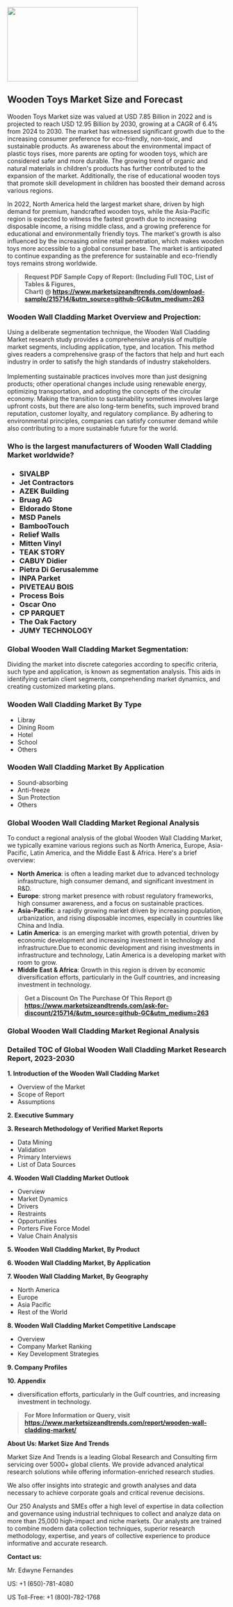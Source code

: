<p><img class="alignnone size-medium wp-image-20088" src="https://ffe5etoiles.com/wp-content/uploads/2024/12/MST1-300x171.png" alt="" width="300" height="171" /></p><h2>Wooden Toys Market Size and Forecast</h2><p>Wooden Toys Market size was valued at USD 7.85 Billion in 2022 and is projected to reach USD 12.95 Billion by 2030, growing at a CAGR of 6.4% from 2024 to 2030. The market has witnessed significant growth due to the increasing consumer preference for eco-friendly, non-toxic, and sustainable products. As awareness about the environmental impact of plastic toys rises, more parents are opting for wooden toys, which are considered safer and more durable. The growing trend of organic and natural materials in children's products has further contributed to the expansion of the market. Additionally, the rise of educational wooden toys that promote skill development in children has boosted their demand across various regions.</p><p>In 2022, North America held the largest market share, driven by high demand for premium, handcrafted wooden toys, while the Asia-Pacific region is expected to witness the fastest growth due to increasing disposable income, a rising middle class, and a growing preference for educational and environmentally friendly toys. The market's growth is also influenced by the increasing online retail penetration, which makes wooden toys more accessible to a global consumer base. The market is anticipated to continue expanding as the preference for sustainable and eco-friendly toys remains strong worldwide.</p></p><blockquote id="" class=""><strong>Request PDF Sample Copy of Report: (Including Full TOC, List of Tables &amp; Figures, Chart)&nbsp;@&nbsp;<strong><a href="https://www.marketsizeandtrends.com/download-sample/215714/&utm_source=github-GC&utm_medium=263" target="_blank">https://www.marketsizeandtrends.com/download-sample/215714/&utm_source=github-GC&utm_medium=263</a></strong></strong></blockquote><h3 id="" class="">Wooden Wall Cladding Market&nbsp;Overview and Projection:</h3><p id="" class="">Using a deliberate segmentation technique, the Wooden Wall Cladding Market research study provides a comprehensive analysis of multiple market segments, including application, type, and location. This method gives readers a comprehensive grasp of the factors that help and hurt each industry in order to satisfy the high standards of industry stakeholders. <br /> <br />Implementing sustainable practices involves more than just designing products; other operational changes include using renewable energy, optimizing transportation, and adopting the concepts of the circular economy. Making the transition to sustainability sometimes involves large upfront costs, but there are also long-term benefits, such improved brand reputation, customer loyalty, and regulatory compliance. By adhering to environmental principles, companies can satisfy consumer demand while also contributing to a more sustainable future for the world.</p><h3 id="" class="">Who is the largest manufacturers of&nbsp;Wooden Wall Cladding Market worldwide?</h3><h3 class=""><p><ul><li>SIVALBP </li><li> Jet Contractors </li><li> AZEK Building </li><li> Bruag AG </li><li> Eldorado Stone </li><li> MSD Panels </li><li> BambooTouch </li><li> Relief Walls </li><li> Mitten Vinyl </li><li> TEAK STORY </li><li> CABUY Didier </li><li> Pietra Di Gerusalemme </li><li> INPA Parket </li><li> PIVETEAU BOIS </li><li> Process Bois </li><li> Oscar Ono </li><li> CP PARQUET </li><li> The Oak Factory </li><li> JUMY TECHNOLOGY</li></ul></p></h3><h3 id="" class="">Global&nbsp;Wooden Wall Cladding Market Segmentation:</h3><p id="" class="">Dividing the market into discrete categories according to specific criteria, such type and application, is known as segmentation analysis. This aids in identifying certain client segments, comprehending market dynamics, and creating customized marketing plans.</p><h3 id="" class="">Wooden Wall Cladding Market&nbsp;By Type</h3><p><p><ul><li>Libray</li><li> Dining Room</li><li> Hotel</li><li> School</li><li> Others</p></li></ul></p></p><h3 id="" class="">Wooden Wall Cladding Market&nbsp;By Application</h3><p class=""><p><ul><li>Sound-absorbing</li><li> Anti-freeze</li><li> Sun Protection</li><li> Others</li></ul></p></p><h3 id="" class="">Global Wooden Wall Cladding Market Regional Analysis</h3><p id="" class="">To conduct a regional analysis of the global Wooden Wall Cladding Market, we typically examine various regions such as North America, Europe, Asia-Pacific, Latin America, and the Middle East &amp; Africa. Here's a brief overview:</p><ul><li><strong>North America</strong>: is often a leading market due to advanced technology infrastructure, high consumer demand, and significant investment in R&amp;D.</li><li><strong>Europe</strong>: strong market presence with robust regulatory frameworks, high consumer awareness, and a focus on sustainable practices.</li><li><strong>Asia-Pacific</strong>: a rapidly growing market driven by increasing population, urbanization, and rising disposable incomes, especially in countries like China and India.</li><li><strong>Latin America</strong>: is an emerging market with growth potential, driven by economic development and increasing investment in technology and infrastructure.Due to economic development and rising investments in infrastructure and technology, Latin America is a developing market with room to grow.</li><li><strong>Middle East &amp; Africa</strong>: Growth in this region is driven by economic diversification efforts, particularly in the Gulf countries, and increasing investment in technology.</li></ul><blockquote id="" class=""><strong>Get a Discount On The Purchase Of This Report @ <strong><a href="https://www.marketsizeandtrends.com/ask-for-discount/215714/&utm_source=github-GC&utm_medium=263" target="_blank">https://www.marketsizeandtrends.com/ask-for-discount/215714/&utm_source=github-GC&utm_medium=263</a></strong></strong></blockquote><h3 id="" class="">Global Wooden Wall Cladding Market Regional Analysis</h3><h3 id="" class="">Detailed TOC of Global Wooden Wall Cladding Market Research Report, 2023-2030</h3><p id="" class=""><strong>1. Introduction of the Wooden Wall Cladding Market</strong></p><ul><li>Overview of the Market</li><li>Scope of Report</li><li>Assumptions</li></ul><p id="" class=""><strong>2. Executive Summary</strong></p><p id="" class=""><strong>3. Research Methodology of Verified Market Reports</strong></p><ul><li>Data Mining</li><li>Validation</li><li>Primary Interviews</li><li>List of Data Sources</li></ul><p id="" class=""><strong>4. Wooden Wall Cladding Market Outlook</strong></p><ul><li>Overview</li><li>Market Dynamics</li><li>Drivers</li><li>Restraints</li><li>Opportunities</li><li>Porters Five Force Model</li><li>Value Chain Analysis</li></ul><p id="" class=""><strong>5. Wooden Wall Cladding Market, By Product</strong></p><p id="" class=""><strong>6. Wooden Wall Cladding Market, By Application</strong></p><p id="" class=""><strong>7. Wooden Wall Cladding Market, By Geography</strong></p><ul><li>North America</li><li>Europe</li><li>Asia Pacific</li><li>Rest of the World</li></ul><p id="" class=""><strong>8. Wooden Wall Cladding Market Competitive Landscape</strong></p><ul><li>Overview</li><li>Company Market Ranking</li><li>Key Development Strategies</li></ul><p id="" class=""><strong>9. Company Profiles</strong></p><p id="" class=""><strong>10. Appendix</strong></p><ul><li>diversification efforts, particularly in the Gulf countries, and increasing investment in technology.</li></ul><blockquote id="" class=""><strong>For More Information or Query, visit <strong><strong><a href="https://www.marketsizeandtrends.com/report/wooden-wall-cladding-market/" target="_blank">https://www.marketsizeandtrends.com/report/wooden-wall-cladding-market/</a></strong></strong></strong></blockquote><p id="" class=""><strong>About Us: Market Size And Trends</strong></p><p id="" class="">Market Size And Trends is a leading Global Research and Consulting firm servicing over 5000+ global clients. We provide advanced analytical research solutions while offering information-enriched research studies.</p><p id="" class="">We also offer insights into strategic and growth analyses and data necessary to achieve corporate goals and critical revenue decisions.</p><p id="" class="">Our 250 Analysts and SMEs offer a high level of expertise in data collection and governance using industrial techniques to collect and analyze data on more than 25,000 high-impact and niche markets. Our analysts are trained to combine modern data collection techniques, superior research methodology, expertise, and years of collective experience to produce informative and accurate research.</p><p id="" class=""><strong>Contact us:</strong></p><p id="" class="">Mr. Edwyne Fernandes</p><p id="" class="">US: +1 (650)-781-4080</p><p id="" class="">US Toll-Free: +1 (800)-782-1768</p>
